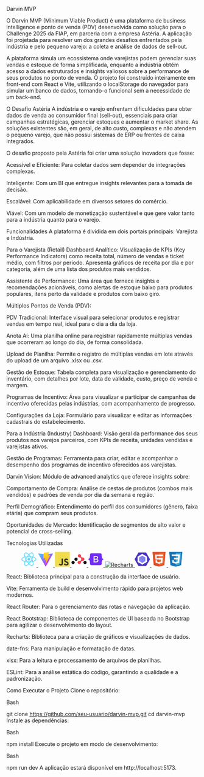 Darvin MVP



O Darvin MVP (Minimum Viable Product) é uma plataforma de business intelligence e ponto de venda (PDV) desenvolvida como solução para o Challenge 2025 da FIAP, em parceria com a empresa Astéria. A aplicação foi projetada para resolver um dos grandes desafios enfrentados pela indústria e pelo pequeno varejo: a coleta e análise de dados de sell-out.



A plataforma simula um ecossistema onde varejistas podem gerenciar suas vendas e estoque de forma simplificada, enquanto a indústria obtém acesso a dados estruturados e insights valiosos sobre a performance de seus produtos no ponto de venda. O projeto foi construído inteiramente em front-end com React e Vite, utilizando o localStorage do navegador para simular um banco de dados, tornando-o funcional sem a necessidade de um back-end.

O Desafio Astéria
A indústria e o varejo enfrentam dificuldades para obter dados de venda ao consumidor final (sell-out), essenciais para criar campanhas estratégicas, gerenciar estoques e aumentar o market share. As soluções existentes são, em geral, de alto custo, complexas e não atendem o pequeno varejo, que não possui sistemas de ERP ou frentes de caixa integrados.



O desafio proposto pela Astéria foi criar uma solução inovadora que fosse:


Acessível e Eficiente: Para coletar dados sem depender de integrações complexas.


Inteligente: Com um BI que entregue insights relevantes para a tomada de decisão.


Escalável: Com aplicabilidade em diversos setores do comércio.


Viável: Com um modelo de monetização sustentável e que gere valor tanto para a indústria quanto para o varejo.

Funcionalidades
A plataforma é dividida em dois portais principais: Varejista e Indústria.

Para o Varejista (Retail)
Dashboard Analítico: Visualização de KPIs (Key Performance Indicators) como receita total, número de vendas e ticket médio, com filtros por período. Apresenta gráficos de receita por dia e por categoria, além de uma lista dos produtos mais vendidos.

Assistente de Performance: Uma área que fornece insights e recomendações acionáveis, como alertas de estoque baixo para produtos populares, itens perto da validade e produtos com baixo giro.

Múltiplos Pontos de Venda (PDV):

PDV Tradicional: Interface visual para selecionar produtos e registrar vendas em tempo real, ideal para o dia a dia da loja.

Anota Aí: Uma planilha online para registrar rapidamente múltiplas vendas que ocorreram ao longo do dia, de forma consolidada.

Upload de Planilha: Permite o registro de múltiplas vendas em lote através do upload de um arquivo .xlsx ou .csv.

Gestão de Estoque: Tabela completa para visualização e gerenciamento do inventário, com detalhes por lote, data de validade, custo, preço de venda e margem.

Programas de Incentivo: Área para visualizar e participar de campanhas de incentivo oferecidas pelas indústrias, com acompanhamento de progresso.

Configurações da Loja: Formulário para visualizar e editar as informações cadastrais do estabelecimento.

Para a Indústria (Industry)
Dashboard: Visão geral da performance dos seus produtos nos varejos parceiros, com KPIs de receita, unidades vendidas e varejistas ativos.

Gestão de Programas: Ferramenta para criar, editar e acompanhar o desempenho dos programas de incentivo oferecidos aos varejistas.

Darvin Vision: Módulo de advanced analytics que oferece insights sobre:

Comportamento de Compra: Análise de cestas de produtos (combos mais vendidos) e padrões de venda por dia da semana e região.

Perfil Demográfico: Entendimento do perfil dos consumidores (gênero, faixa etária) que compram seus produtos.

Oportunidades de Mercado: Identificação de segmentos de alto valor e potencial de cross-selling.

Tecnologias Utilizadas
<p align="center">
<a href="https://react.dev/" target="_blank" rel="noreferrer">
<img src="https://raw.githubusercontent.com/devicons/devicon/master/icons/react/react-original.svg" alt="React" width="40" height="40"/>
</a>
<a href="https://vitejs.dev/" target="_blank" rel="noreferrer">
<img src="https://raw.githubusercontent.com/devicons/devicon/master/icons/vitejs/vitejs-original.svg" alt="Vite" width="40" height="40"/>
</a>
<a href="https://developer.mozilla.org/en-US/docs/Web/JavaScript" target="_blank" rel="noreferrer">
<img src="https://raw.githubusercontent.com/devicons/devicon/master/icons/javascript/javascript-original.svg" alt="JavaScript" width="40" height="40"/>
</a>
<a href="https://reactrouter.com/" target="_blank" rel="noreferrer">
<img src="https://raw.githubusercontent.com/devicons/devicon/master/icons/reactrouter/reactrouter-original.svg" alt="React Router" width="40" height="40"/>
</a>
<a href="https://react-bootstrap.github.io/" target="_blank" rel="noreferrer">
<img src="https://raw.githubusercontent.com/devicons/devicon/master/icons/bootstrap/bootstrap-plain.svg" alt="React Bootstrap" width="40" height="40"/>
</a>
<a href="https://recharts.org/" target="_blank" rel="noreferrer">
<img src="https://raw.githubusercontent.com/recharts/recharts/master/logo.png" alt="Recharts" width="120" height="40"/>
</a>
<a href="https://eslint.org/" target="_blank" rel="noreferrer">
<img src="https://raw.githubusercontent.com/devicons/devicon/master/icons/eslint/eslint-original.svg" alt="ESLint" width="40" height="40"/>
</a>
<a href="https://www.w3.org/html/" target="_blank" rel="noreferrer">
<img src="https://raw.githubusercontent.com/devicons/devicon/master/icons/html5/html5-original.svg" alt="HTML5" width="40" height="40"/>
</a>
<a href="https://www.w3.org/Style/CSS/specs.en.html" target="_blank" rel="noreferrer">
<img src="https://raw.githubusercontent.com/devicons/devicon/master/icons/css3/css3-original.svg" alt="CSS3" width="40" height="40"/>
</a>
</p>

React: Biblioteca principal para a construção da interface de usuário.

Vite: Ferramenta de build e desenvolvimento rápido para projetos web modernos.

React Router: Para o gerenciamento das rotas e navegação da aplicação.

React Bootstrap: Biblioteca de componentes de UI baseada no Bootstrap para agilizar o desenvolvimento do layout.

Recharts: Biblioteca para a criação de gráficos e visualizações de dados.

date-fns: Para manipulação e formatação de datas.

xlsx: Para a leitura e processamento de arquivos de planilhas.

ESLint: Para a análise estática do código, garantindo a qualidade e a padronização.

Como Executar o Projeto
Clone o repositório:

Bash

git clone https://github.com/seu-usuario/darvin-mvp.git
cd darvin-mvp
Instale as dependências:

Bash

npm install
Execute o projeto em modo de desenvolvimento:

Bash

npm run dev
A aplicação estará disponível em http://localhost:5173.


